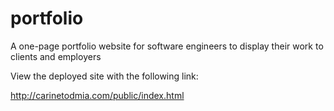 # portfolio
A one-page portfolio website for software engineers to display their work to clients and employers 

View the deployed site with the following link:

http://carinetodmia.com/public/index.html
